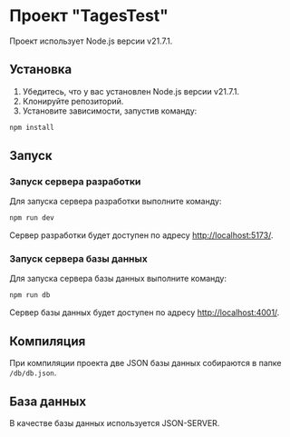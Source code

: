 
# Проект "TagesTest"

Проект использует Node.js версии v21.7.1.

## Установка

1. Убедитесь, что у вас установлен Node.js версии v21.7.1.
2. Клонируйте репозиторий.
3. Установите зависимости, запустив команду:

```bash
npm install
```

## Запуск

### Запуск сервера разработки

Для запуска сервера разработки выполните команду:

```bash
npm run dev
```

Сервер разработки будет доступен по адресу [http://localhost:5173/](http://localhost:5173/).

### Запуск сервера базы данных

Для запуска сервера базы данных выполните команду:

```bash
npm run db
```

Сервер базы данных будет доступен по адресу [http://localhost:4001/](http://localhost:4001/).

## Компиляция

При компиляции проекта две JSON базы данных собираются в папке `/db/db.json`.

## База данных

В качестве базы данных используется JSON-SERVER.
